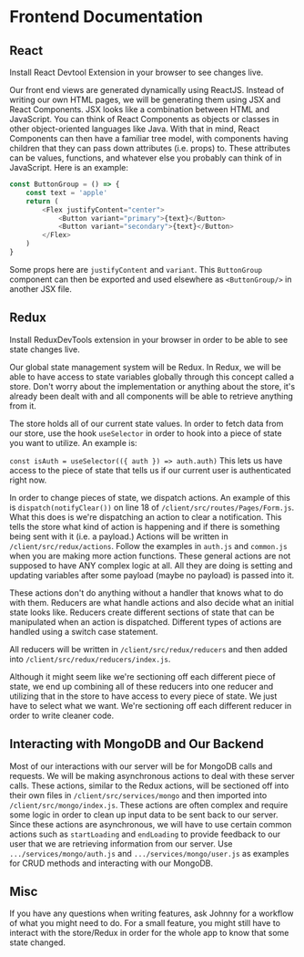 # Frontend Documentation

## React
Install React Devtool Extension in your browser to see changes live.

Our front end views are generated dynamically using ReactJS. Instead of writing our own HTML pages, we will be generating them using JSX and React Components. JSX looks like a combination between HTML and JavaScript. You can think of React Components as objects or classes in other object-oriented languages like Java. With that in mind, React Components can then have a familiar tree model, with components having children that they can pass down attributes (i.e. props) to. These attributes can be values, functions, and whatever else you probably can think of in JavaScript. Here is an example:
```js
const ButtonGroup = () => {
    const text = 'apple'
    return (
        <Flex justifyContent="center">
            <Button variant="primary">{text}</Button>
            <Button variant="secondary">{text}</Button>
        </Flex>
    )
}
```
Some props here are `justifyContent` and `variant`. This `ButtonGroup` component can then be exported and used elsewhere as `<ButtonGroup/>` in another JSX file.

## Redux
Install ReduxDevTools extension in your browser in order to be able to see state changes live.

Our global state management system will be Redux. In Redux, we will be able to have access to state variables globally through this concept called a store. Don't worry about the implementation or anything about the store, it's already been dealt with and all components will be able to retrieve anything from it. 

The store holds all of our current state values. 
In order to fetch data from our store, use the hook `useSelector` in order to hook into a piece of state you want to utilize. An example is: 

```const isAuth = useSelector(({ auth }) => auth.auth)```
This lets us have access to the piece of state that tells us if our current user is authenticated right now.

In order to change pieces of state, we dispatch actions. An example of this is `dispatch(notifyClear())` on line 18 of `/client/src/routes/Pages/Form.js`. What this does is we're dispatching an action to clear a notification. This tells the store what kind of action is happening and if there is something being sent with it (i.e. a payload.) Actions will be written in `/client/src/redux/actions`. Follow the examples in `auth.js` and `common.js` when you are making more action functions. These general actions are not supposed to have ANY complex logic at all. All they are doing is setting and updating variables after some payload (maybe no payload) is passed into it. 

These actions don't do anything without a handler that knows what to do with them. Reducers are what handle actions and also decide what an initial state looks like. Reducers create different sections of state that can be manipulated when an action is dispatched. Different types of actions are handled using a switch case statement. 

All reducers will be written in `/client/src/redux/reducers` and then added into `/client/src/redux/reducers/index.js`.

Although it might seem like we're sectioning off each different piece of state, we end up combining all of these reducers into one reducer and utilizing that in the store to have access to every piece of state. We just have to select what we want. We're sectioning off each different reducer in order to write cleaner code.

## Interacting with MongoDB and Our Backend
Most of our interactions with our server will be for MongoDB calls and requests. We will be making asynchronous actions to deal with these server calls. These actions, similar to the Redux actions, will be sectioned off into their own files in `/client/src/services/mongo` and then imported into `/client/src/mongo/index.js`. These actions are often complex and require some logic in order to clean up input data to be sent back to our server. Since these actions are asynchronous, we will have to use certain common actions such as `startLoading` and `endLoading` to provide feedback to our user that we are retrieving information from our server. Use `.../services/mongo/auth.js` and `.../services/mongo/user.js` as examples for CRUD methods and interacting with our MongoDB.

## Misc
If you have any questions when writing features, ask Johnny for a workflow of what you might need to do. For a small feature, you might still have to interact with the store/Redux in order for the whole app to know that some state changed.